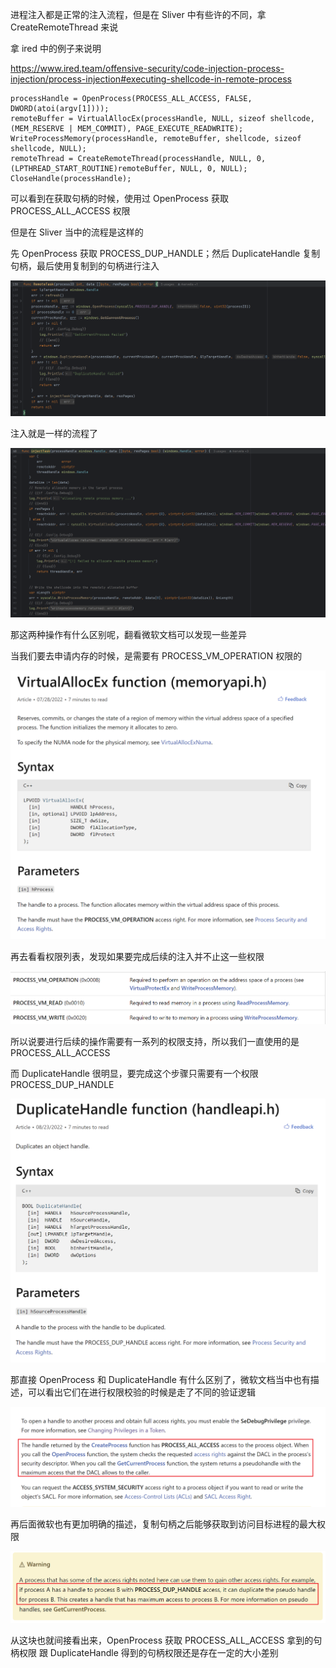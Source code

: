 进程注入都是正常的注入流程，但是在 Sliver 中有些许的不同，拿 CreateRemoteThread 来说

拿 ired 中的例子来说明

https://www.ired.team/offensive-security/code-injection-process-injection/process-injection#executing-shellcode-in-remote-process

```
processHandle = OpenProcess(PROCESS_ALL_ACCESS, FALSE, DWORD(atoi(argv[1])));
remoteBuffer = VirtualAllocEx(processHandle, NULL, sizeof shellcode, (MEM_RESERVE | MEM_COMMIT), PAGE_EXECUTE_READWRITE);
WriteProcessMemory(processHandle, remoteBuffer, shellcode, sizeof shellcode, NULL);
remoteThread = CreateRemoteThread(processHandle, NULL, 0, (LPTHREAD_START_ROUTINE)remoteBuffer, NULL, 0, NULL);
CloseHandle(processHandle);
```

可以看到在获取句柄的时候，使用过 OpenProcess 获取 PROCESS_ALL_ACCESS 权限

但是在 Sliver 当中的流程是这样的

先 OpenProcess 获取 PROCESS_DUP_HANDLE；然后 DuplicateHandle 复制句柄，最后使用复制到的句柄进行注入

![image-20221221161530797](./Sliver中的进程注入.assets/image-20221221161530797.png)

注入就是一样的流程了

![image-20221221161723071](./Sliver中的进程注入.assets/image-20221221161723071.png)

那这两种操作有什么区别呢，翻看微软文档可以发现一些差异

当我们要去申请内存的时候，是需要有 PROCESS_VM_OPERATION 权限的

![image-20221221161853765](./Sliver中的进程注入.assets/image-20221221161853765.png)

再去看看权限列表，发现如果要完成后续的注入并不止这一些权限

![image-20221221161949512](./Sliver中的进程注入.assets/image-20221221161949512.png)

所以说要进行后续的操作需要有一系列的权限支持，所以我们一直使用的是 PROCESS_ALL_ACCESS

而 DuplicateHandle 很明显，要完成这个步骤只需要有一个权限 PROCESS_DUP_HANDLE 

![image-20221221162159686](./Sliver中的进程注入.assets/image-20221221162159686.png)

那直接 OpenProcess 和 DuplicateHandle 有什么区别了，微软文档当中也有描述，可以看出它们在进行权限校验的时候是走了不同的验证逻辑

![image-20221221162402858](./Sliver中的进程注入.assets/image-20221221162402858.png)

再后面微软也有更加明确的描述，复制句柄之后能够获取到访问目标进程的最大权限

![image-20221221162517487](./Sliver中的进程注入.assets/image-20221221162517487.png)

从这块也就间接看出来，OpenProcess 获取 PROCESS_ALL_ACCESS 拿到的句柄权限 跟 DuplicateHandle 得到的句柄权限还是存在一定的大小差别
